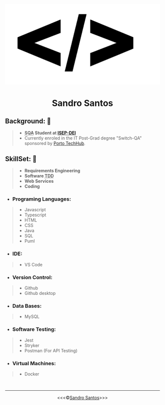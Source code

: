 ![Code](/img/png/code-soft-dev.png)
<h1 align="center">Sandro Santos</h1>

## Background: 🚧
>* **<abbr title="Software Quality Assurance">SQA</abbr> Student at <a href="https://www.isep.ipp.pt/Department/Department/14">ISEP-DEI</a>**
>* Currently enroled in the IT Post-Grad degree "Switch-QA" sponsored by <a href="https://portotechhub.com/">Porto TechHub</a>.

## SkillSet: 🚧
>* **Requirements Engineering**
>* **Software  <abbr title="Test Driven Development">TDD</abbr>**
>* **Web Services**
>* **Coding**

* ### Programing Languages:
>* Javascript
>* Typescript
>* HTML
>* CSS
>* Java
>* SQL
>* Puml

* ### IDE:
>* VS Code

* ### Version Control:
>* Github
>* Github desktop

* ### Data Bases:
>* MySQL

* ### Software Testing:
>* Jest
>* Stryker
>* Postman (For API Testing)

* ### Virtual Machines:
>* Docker

<br>
<hr>

<p align="center">&lt;&lt;&lt;&copy;<a href="https://github.com/sandroffdsantos">Sandro Santos</a>&gt;&gt;&gt;</p>